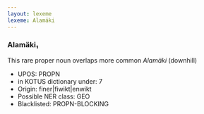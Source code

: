 ```yaml
---
layout: lexeme
lexeme: Alamäki
---
```


###  Alamäki₁

This rare proper noun overlaps more common *Alamäki* (downhill)
* UPOS:  PROPN
* in KOTUS dictionary under:  7
* Origin:  finer|fiwikt|enwikt
* Possible NER class:  GEO
* Blacklisted:  PROPN-BLOCKING

